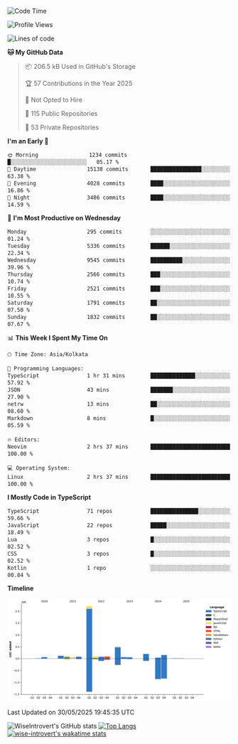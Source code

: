 <!--START_SECTION:waka-->
![Code Time](http://img.shields.io/badge/Code%20Time-2%2C340%20hrs%2043%20mins-blue)

![Profile Views](http://img.shields.io/badge/Profile%20Views-0-blue)

![Lines of code](https://img.shields.io/badge/From%20Hello%20World%20I%27ve%20Written-3.8%20million%20lines%20of%20code-blue)

**🐱 My GitHub Data** 

> 📦 206.5 kB Used in GitHub's Storage 
 > 
> 🏆 57 Contributions in the Year 2025
 > 
> 🚫 Not Opted to Hire
 > 
> 📜 115 Public Repositories 
 > 
> 🔑 53 Private Repositories 
 > 
**I'm an Early 🐤** 

```text
🌞 Morning                1234 commits        █░░░░░░░░░░░░░░░░░░░░░░░░   05.17 % 
🌆 Daytime                15138 commits       ████████████████░░░░░░░░░   63.38 % 
🌃 Evening                4028 commits        ████░░░░░░░░░░░░░░░░░░░░░   16.86 % 
🌙 Night                  3486 commits        ████░░░░░░░░░░░░░░░░░░░░░   14.59 % 
```
📅 **I'm Most Productive on Wednesday** 

```text
Monday                   295 commits         ░░░░░░░░░░░░░░░░░░░░░░░░░   01.24 % 
Tuesday                  5336 commits        ██████░░░░░░░░░░░░░░░░░░░   22.34 % 
Wednesday                9545 commits        ██████████░░░░░░░░░░░░░░░   39.96 % 
Thursday                 2566 commits        ███░░░░░░░░░░░░░░░░░░░░░░   10.74 % 
Friday                   2521 commits        ███░░░░░░░░░░░░░░░░░░░░░░   10.55 % 
Saturday                 1791 commits        ██░░░░░░░░░░░░░░░░░░░░░░░   07.50 % 
Sunday                   1832 commits        ██░░░░░░░░░░░░░░░░░░░░░░░   07.67 % 
```


📊 **This Week I Spent My Time On** 

```text
🕑︎ Time Zone: Asia/Kolkata

💬 Programming Languages: 
TypeScript               1 hr 31 mins        ██████████████░░░░░░░░░░░   57.92 % 
JSON                     43 mins             ███████░░░░░░░░░░░░░░░░░░   27.90 % 
netrw                    13 mins             ██░░░░░░░░░░░░░░░░░░░░░░░   08.60 % 
Markdown                 8 mins              █░░░░░░░░░░░░░░░░░░░░░░░░   05.59 % 

🔥 Editors: 
Neovim                   2 hrs 37 mins       █████████████████████████   100.00 % 

💻 Operating System: 
Linux                    2 hrs 37 mins       █████████████████████████   100.00 % 
```

**I Mostly Code in TypeScript** 

```text
TypeScript               71 repos            ███████████████░░░░░░░░░░   59.66 % 
JavaScript               22 repos            █████░░░░░░░░░░░░░░░░░░░░   18.49 % 
Lua                      3 repos             █░░░░░░░░░░░░░░░░░░░░░░░░   02.52 % 
CSS                      3 repos             █░░░░░░░░░░░░░░░░░░░░░░░░   02.52 % 
Kotlin                   1 repo              ░░░░░░░░░░░░░░░░░░░░░░░░░   00.84 % 
```



**Timeline**

![Lines of Code chart](https://raw.githubusercontent.com/wise-introvert/wise-introvert/master/assets/bar_graph.png)


 Last Updated on 30/05/2025 19:45:35 UTC
<!--END_SECTION:waka-->

![WiseIntrovert's GitHub stats](https://github-readme-stats.vercel.app/api?username=wise-introvert&count_private=true&show_icons=true)
[![Top Langs](https://github-readme-stats.vercel.app/api/top-langs/?username=wise-introvert&langs_count=10)](https://github.com/anuraghazra/github-readme-stats)
[![wise-introvert's wakatime stats](https://github-readme-stats.vercel.app/api/wakatime?username=wiseintrovert)](https://github.com/anuraghazra/github-readme-stats)
